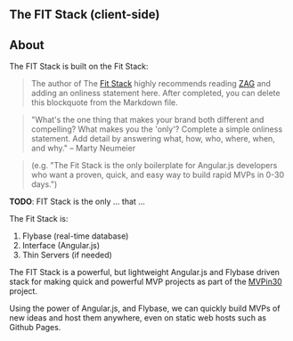 The FIT Stack (client-side)
--------------

## About

The FIT Stack is built on the Fit Stack:

> The author of The [Fit Stack](http://mvpin30.com) highly recommends
reading [ZAG](http://goo.gl/DPmCWa) and adding an onliness statement here.
After completed, you can delete this blockquote from the Markdown file.

> "What's the one thing that makes your brand both different and compelling?
What makes you the 'only'?  Complete a simple onliness statement.
Add detail by answering what, how, who, where, when, and why."
&ndash; Marty Neumeier

> (e.g. "The Fit Stack is the only boilerplate for Angular.js developers who want
a proven, quick, and easy way to build rapid MVPs in 0-30 days.")

**TODO**: FIT Stack is the only &hellip; that &hellip;

The Fit Stack is:

1. Flybase (real-time database)
2. Interface (Angular.js)
3. Thin Servers (if needed)


The FIT Stack is a powerful, but lightweight Angular.js and Flybase driven stack for making quick and powerful MVP projects as part of the [MVPin30](http://mvpin30.com) project.

Using the power of Angular.js, and Flybase, we can quickly build MVPs of new ideas and host them anywhere, even on static web hosts such as Github Pages.